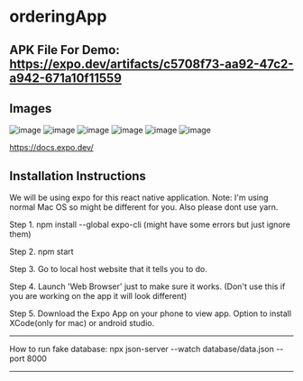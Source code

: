 # orderingApp

APK File For Demo: https://expo.dev/artifacts/c5708f73-aa92-47c2-a942-671a10f11559 
---

Images
---
![image](https://user-images.githubusercontent.com/61338213/161625458-ed0470a7-21fb-407b-8dff-2659ea3680b7.png)
![image](https://user-images.githubusercontent.com/61338213/161625490-775d657d-5a12-4ec0-b3bd-610afe69c88c.png)
![image](https://user-images.githubusercontent.com/61338213/161625508-08241759-e52f-4c12-82e3-5e57f5cb13b2.png)
![image](https://user-images.githubusercontent.com/61338213/161625523-87814d15-84a9-4fd7-a096-8221398f69f7.png)
![image](https://user-images.githubusercontent.com/61338213/161625540-160e6b31-17d4-478d-998a-016912fc2c15.png)
![image](https://user-images.githubusercontent.com/61338213/161625554-f8cbb971-9a02-4817-8b7b-3a9b503ab42a.png)


https://docs.expo.dev/

Installation Instructions
---
We will be using expo for this react native application.
Note: I'm using normal Mac OS so might be different for you.
Also please dont use yarn.

Step 1.
npm install --global expo-cli
(might have some errors but just ignore them)

Step 2.
npm start

Step 3.
Go to local host website that it tells you to do.

Step 4.
Launch 'Web Browser' just to make sure it works.
(Don't use this if you are working on the app it will look different)

Step 5.
Download the Expo App on your phone to view app.
Option to install XCode(only for mac) or android studio.

---

How to run fake database:
npx json-server --watch database/data.json --port 8000

---
